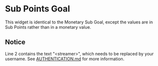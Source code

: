 # Sub Points Goal

This widget is identical to the Monetary Sub Goal, except the values are in Sub Points rather than in a monetary value.

## Notice
Line 2 contains the text "\<streamer>", which needs to be replaced by your username. See [AUTHENTICATION.md](https://github.com/Suprnova123/Streamlabs-Sub-Goal-Template/blob/main/AUTHENTICATION.md) for more information.